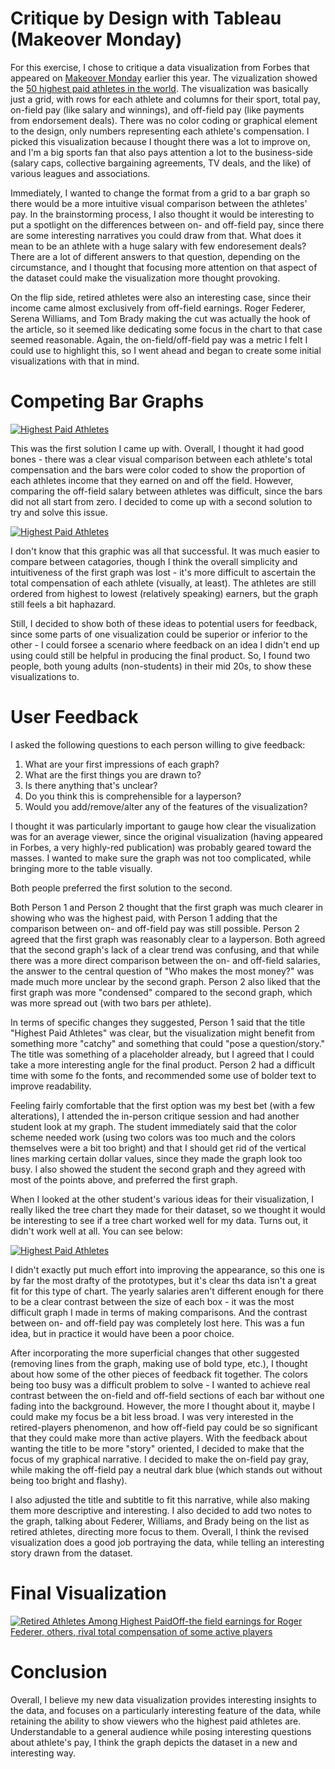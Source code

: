 # Critique by Design with Tableau (Makeover Monday)

For this exercise, I chose to critique a data visualization from Forbes that appeared on [Makeover Monday](https://makeovermonday.co.uk/) earlier this year. The vizualization showed the [50 highest paid athletes in the world](https://www.forbes.com/lists/athletes/?sh=6cc2c3a95b7e). The visualization was basically just a grid, with rows for each athlete and columns for their sport, total pay, on-field pay (like salary and winnings), and off-field pay (like payments from endorsement deals). There was no color coding or graphical element to the design, only numbers representing each athlete's compensation. I picked this visualization because I thought there was a lot to improve on, and I'm a big sports fan that also pays attention a lot to the business-side (salary caps, collective bargaining agreements, TV deals, and the like) of various leagues and associations.  

Immediately, I wanted to change the format from a grid to a bar graph so there would be a more intuitive visual comparison between the athletes' pay. In the brainstorming process, I also thought it would be interesting to put a spotlight on the differences between on- and off-field pay, since there are some interesting narratives you could draw from that. What does it mean to be an athlete with a huge salary with few endoresement deals? There are a lot of different answers to that question, depending on the circumstance, and I thought that focusing more attention on that aspect of the dataset could make the visualization more thought provoking. 

On the flip side, retired athletes were also an interesting case, since their income came almost exclusively from off-field earnings. Roger Federer, Serena Williams, and Tom Brady making the cut was actually the hook of the article, so it seemed like dedicating some focus in the chart to that case seemed reasonable. Again, the on-field/off-field pay was a metric I felt I could use to highlight this, so I went ahead and began to create some initial visualizations with that in mind.

# Competing Bar Graphs

<div class='tableauPlaceholder' id='viz1707265892124' style='position: relative'><noscript><a href='#'><img alt='Highest Paid Athletes ' src='https:&#47;&#47;public.tableau.com&#47;static&#47;images&#47;Id&#47;Ideas3-4_jredman&#47;Idea1&#47;1_rss.png' style='border: none' /></a></noscript><object class='tableauViz'  style='display:none;'><param name='host_url' value='https%3A%2F%2Fpublic.tableau.com%2F' /> <param name='embed_code_version' value='3' /> <param name='site_root' value='' /><param name='name' value='Ideas3-4_jredman&#47;Idea1' /><param name='tabs' value='no' /><param name='toolbar' value='yes' /><param name='static_image' value='https:&#47;&#47;public.tableau.com&#47;static&#47;images&#47;Id&#47;Ideas3-4_jredman&#47;Idea1&#47;1.png' /> <param name='animate_transition' value='yes' /><param name='display_static_image' value='yes' /><param name='display_spinner' value='yes' /><param name='display_overlay' value='yes' /><param name='display_count' value='yes' /><param name='language' value='en-US' /></object></div>                
<script type='text/javascript'>                    
  var divElement = document.getElementById('viz1707265892124');                    
  var vizElement = divElement.getElementsByTagName('object')[0];                    
  vizElement.style.width='100%';vizElement.style.height=(divElement.offsetWidth*0.75)+'px';                    
  var scriptElement = document.createElement('script');                    
  scriptElement.src = 'https://public.tableau.com/javascripts/api/viz_v1.js';                    
  vizElement.parentNode.insertBefore(scriptElement, vizElement);                
</script>

This was the first solution I came up with. Overall, I thought it had good bones - there was a clear visual comparison between each athlete's total compensation and the bars were color coded to show the proportion of each athletes income that they earned on and off the field. However, comparing the off-field salary between athletes was difficult, since the bars did not all start from zero. I decided to come up with a second solution to try and solve this issue.

<div class='tableauPlaceholder' id='viz1707266775580' style='position: relative'><noscript><a href='#'><img alt='Highest Paid Athletes ' src='https:&#47;&#47;public.tableau.com&#47;static&#47;images&#47;Id&#47;Ideas3-4_jredman&#47;Idea2&#47;1_rss.png' style='border: none' /></a></noscript><object class='tableauViz'  style='display:none;'><param name='host_url' value='https%3A%2F%2Fpublic.tableau.com%2F' /> <param name='embed_code_version' value='3' /> <param name='site_root' value='' /><param name='name' value='Ideas3-4_jredman&#47;Idea2' /><param name='tabs' value='no' /><param name='toolbar' value='yes' /><param name='static_image' value='https:&#47;&#47;public.tableau.com&#47;static&#47;images&#47;Id&#47;Ideas3-4_jredman&#47;Idea2&#47;1.png' /> <param name='animate_transition' value='yes' /><param name='display_static_image' value='yes' /><param name='display_spinner' value='yes' /><param name='display_overlay' value='yes' /><param name='display_count' value='yes' /><param name='language' value='en-US' /></object></div>                
<script type='text/javascript'>                    
  var divElement = document.getElementById('viz1707266775580');                    
  var vizElement = divElement.getElementsByTagName('object')[0];                    
  vizElement.style.width='100%';vizElement.style.height=(divElement.offsetWidth*0.75)+'px';                    
  var scriptElement = document.createElement('script');                    
  scriptElement.src = 'https://public.tableau.com/javascripts/api/viz_v1.js';                    
  vizElement.parentNode.insertBefore(scriptElement, vizElement);                
</script>

I don't know that this graphic was all that successful. It was much easier to compare between catagories, though I think the overall simplicity and intuitiveness of the first graph was lost - it's more difficult to ascertain the total compensation of each athlete (visually, at least). The athletes are still ordered from highest to lowest (relatively speaking) earners, but the graph still feels a bit haphazard.

Still, I decided to show both of these ideas to potential users for feedback, since some parts of one visualization could be superior or inferior to the other - I could forsee a scenario where feedback on an idea I didn't end up using could still be helpful in producing the final product. So, I found two people, both young adults (non-students) in their mid 20s, to show these visualizations to.

# User Feedback

I asked the following questions to each person willing to give feedback:

1. What are your first impressions of each graph?
2. What are the first things you are drawn to?
3. Is there anything that's unclear?
4. Do you think this is comprehensible for a layperson?
5. Would you add/remove/alter any of the features of the visualization?

I thought it was particularly important to gauge how clear the visualization was for an average viewer, since the original visualization (having appeared in Forbes, a very highly-red publication) was probably geared toward the masses. I wanted to make sure the graph was not too complicated, while bringing more to the table visually. 

Both people preferred the first solution to the second. 

Both Person 1 and Person 2 thought that the first graph was much clearer in showing who was the highest paid, with Person 1 adding that the comparison between on- and off-field pay was still possible. Person 2 agreed that the first graph was reasonably clear to a layperson. Both agreed that the second graph's lack of a clear trend was confusing, and that while there was a more direct comparison between the on- and off-field salaries, the answer to the central question of "Who makes the most money?" was made much more unclear by the second graph. Person 2 also liked that the first graph was more "condensed" compared to the second graph, which was more spread out (with two bars per athlete). 

In terms of specific changes they suggested, Person 1 said that the title "Highest Paid Athletes" was clear, but the visualization might benefit from something more "catchy" and something that could "pose a question/story." The title was something of a placeholder already, but I agreed that I could take a more interesting angle for the final product. Person 2 had a difficult time with some fo the fonts, and recommended some use of bolder text to improve readability. 

Feeling fairly comfortable that the first option was my best bet (with a few alterations), I attended the in-person critique session and had another student look at my graph. The student immediately said that the color scheme needed work (using two colors was too much and the colors themselves were a bit too bright) and that I should get rid of the vertical lines marking certain dollar values, since they made the graph look too busy. I also showed the student the second graph and they agreed with most of the points above, and preferred the first graph. 

When I looked at the other student's various ideas for their visualization, I really liked the tree chart they made for their dataset, so we thought it would be interesting to see if a tree chart worked well for my data. Turns out, it didn't work well at all. You can see below:

<div class='tableauPlaceholder' id='viz1707269754054' style='position: relative'><noscript><a href='#'><img alt='Highest Paid Athletes ' src='https:&#47;&#47;public.tableau.com&#47;static&#47;images&#47;Id&#47;Ideas3-4_jredman&#47;Idea3&#47;1_rss.png' style='border: none' /></a></noscript><object class='tableauViz'  style='display:none;'><param name='host_url' value='https%3A%2F%2Fpublic.tableau.com%2F' /> <param name='embed_code_version' value='3' /> <param name='site_root' value='' /><param name='name' value='Ideas3-4_jredman&#47;Idea3' /><param name='tabs' value='no' /><param name='toolbar' value='yes' /><param name='static_image' value='https:&#47;&#47;public.tableau.com&#47;static&#47;images&#47;Id&#47;Ideas3-4_jredman&#47;Idea3&#47;1.png' /> <param name='animate_transition' value='yes' /><param name='display_static_image' value='yes' /><param name='display_spinner' value='yes' /><param name='display_overlay' value='yes' /><param name='display_count' value='yes' /><param name='language' value='en-US' /></object></div>                
<script type='text/javascript'>                    
  var divElement = document.getElementById('viz1707269754054');                    
  var vizElement = divElement.getElementsByTagName('object')[0];                    
  vizElement.style.width='100%';vizElement.style.height=(divElement.offsetWidth*0.75)+'px';                    
  var scriptElement = document.createElement('script');                    
  scriptElement.src = 'https://public.tableau.com/javascripts/api/viz_v1.js';                    
  vizElement.parentNode.insertBefore(scriptElement, vizElement);                
</script>

I didn't exactly put much effort into improving the appearance, so this one is by far the most drafty of the prototypes, but it's clear ths data isn't a great fit for this type of chart. The yearly salaries aren't different enough for there to be a clear contrast between the size of each box - it was the most difficult graph I made in terms of making comparisons. And the contrast between on- and off-field pay was completely lost here. This was a fun idea, but in practice it would have been a poor choice.

After incorporating the more superficial changes that other suggested (removing lines from the graph, making use of bold type, etc.), I thought about how some of the other pieces of feedback fit together. The colors being too busy was a difficult problem to solve - I wanted to achieve real contrast between the on-field and off-field sections of each bar without one fading into the background. However, the more I thought about it, maybe I could make my focus be a bit less broad. I was very interested in the retired-players phenomenon, and how off-field pay could be so significant that they could make more than active players. With the feedback about wanting the title to be more "story" oriented, I decided to make that the focus of my graphical narrative. I decided to make the on-field pay gray, while making the off-field pay a neutral dark blue (which stands out without being too bright and flashy). 

I also adjusted the title and subtitle to fit this narrative, while also making them more descriptive and interesting. I also decided to add two notes to the graph, talking about Federer, Williams, and Brady being on the list as retired athletes, directing more focus to them. Overall, I think the revised visualization does a good job portraying the data, while telling an interesting story drawn from the dataset.

# Final Visualization

<div class='tableauPlaceholder' id='viz1707271223571' style='position: relative'><noscript><a href='#'><img alt='Retired Athletes Among Highest PaidOff-the field earnings for Roger Federer, others, rival total compensation of some active players ' src='https:&#47;&#47;public.tableau.com&#47;static&#47;images&#47;As&#47;Assignment3-4_jredman&#47;FinalVisualization&#47;1_rss.png' style='border: none' /></a></noscript><object class='tableauViz'  style='display:none;'><param name='host_url' value='https%3A%2F%2Fpublic.tableau.com%2F' /> <param name='embed_code_version' value='3' /> <param name='site_root' value='' /><param name='name' value='Assignment3-4_jredman&#47;FinalVisualization' /><param name='tabs' value='no' /><param name='toolbar' value='yes' /><param name='static_image' value='https:&#47;&#47;public.tableau.com&#47;static&#47;images&#47;As&#47;Assignment3-4_jredman&#47;FinalVisualization&#47;1.png' /> <param name='animate_transition' value='yes' /><param name='display_static_image' value='yes' /><param name='display_spinner' value='yes' /><param name='display_overlay' value='yes' /><param name='display_count' value='yes' /><param name='language' value='en-US' /></object></div>                
<script type='text/javascript'>                    
  var divElement = document.getElementById('viz1707271223571');                    
  var vizElement = divElement.getElementsByTagName('object')[0];                    
  vizElement.style.width='100%';vizElement.style.height=(divElement.offsetWidth*0.75)+'px';                    
  var scriptElement = document.createElement('script');                    
  scriptElement.src = 'https://public.tableau.com/javascripts/api/viz_v1.js';                    
  vizElement.parentNode.insertBefore(scriptElement, vizElement);                
</script>

# Conclusion

Overall, I believe my new data visualization provides interesting insights to the data, and focuses on a particularly interesting feature of the data, while retaining the ability to show viewers who the highest paid athletes are. Understandable to a general audience while posing interesting questions about athlete's pay, I think the graph depicts the dataset in a new and interesting way. 
